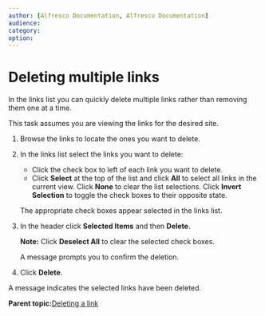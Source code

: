 ```yaml
---
author: [Alfresco Documentation, Alfresco Documentation]
audience: 
category: 
option: 
---
```


# Deleting multiple links

In the links list you can quickly delete multiple links rather than removing them one at a time.

This task assumes you are viewing the links for the desired site.

1.  Browse the links to locate the ones you want to delete.

2.  In the links list select the links you want to delete:

    -   Click the check box to left of each link you want to delete.
    -   Click **Select** at the top of the list and click **All** to select all links in the current view.
    Click **None** to clear the list selections. Click **Invert Selection** to toggle the check boxes to their opposite state.

    The appropriate check boxes appear selected in the links list.

3.  In the header click **Selected Items** and then **Delete**.

    **Note:** Click **Deselect All** to clear the selected check boxes.

    A message prompts you to confirm the deletion.

4.  Click **Delete**.


A message indicates the selected links have been deleted.

**Parent topic:**[Deleting a link](../tasks/links-delete.md)

